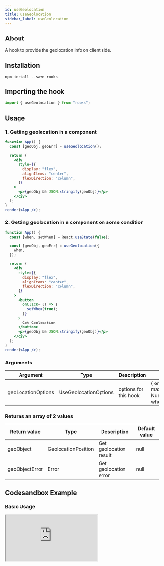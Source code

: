 ```yaml
---
id: useGeolocation
title: useGeolocation
sidebar_label: useGeolocation
---
```


## About

A hook to provide the geolocation info on client side.

## Installation

    npm install --save rooks

## Importing the hook

```javascript
import { useGeolocation } from "rooks";
```

## Usage

### 1. Getting geolocation in a component

```jsx
function App() {
  const [geoObj, geoErr] = useGeolocation();

  return (
    <div
      style={{
        display: "flex",
        alignItems: "center",
        flexDirection: "column",
      }}
    >
      <p>{geoObj && JSON.stringify(geoObj)}</p>
    </div>
  );
}
render(<App />);
```

### 2. Getting geolocation in a component on some condition

```jsx
function App() {
  const [when, setWhen] = React.useState(false);

  const [geoObj, geoErr] = useGeolocation({
    when,
  });

  return (
    <div
      style={{
        display: "flex",
        alignItems: "center",
        flexDirection: "column",
      }}
    >
      <button
        onClick={() => {
          setWhen(true);
        }}
      >
        Get Geolocation
      </button>
      <p>{geoObj && JSON.stringify(geoObj)}</p>
    </div>
  );
}
render(<App />);
```

### Arguments

| Argument           | Type                  | Description           | Default value                                                                               |
|--------------------|-----------------------|-----------------------|---------------------------------------------------------------------------------------------|
| geoLocationOptions | UseGeolocationOptions | options for this hook | { enableHighAccuracy: false, maximumAge: 0, timeout: Number.POSITIVE_INFINITY, when: true } |
                                                                          
### Returns an array of 2 values

| Return value   | Type                | Description            | Default value |
|----------------|---------------------|------------------------|---------------|
| geoObject      | GeolocationPosition | Get geolocation result | null          |
| geoObjectError | Error               | Get geolocation error  | null          |

## Codesandbox Example

### Basic Usage

<iframe src="https://codesandbox.io/embed/usegeolocation-r1lm7?fontsize=14&hidenavigation=1&theme=dark"
   style={{
    width: "100%",
    height: 500,
    border: 0,
    borderRadius: 4,
    overflow: "hidden"
  }} 
title="useGeolocation"
allow="accelerometer; ambient-light-sensor; camera; encrypted-media; geolocation; gyroscope; hid; microphone; midi; payment; usb; vr; xr-spatial-tracking"
sandbox="allow-forms allow-modals allow-popups allow-presentation allow-same-origin allow-scripts"
/>

## Join Bhargav's discord server

You can click on the floating discord icon at the bottom right of the screen and talk to us in our server.
